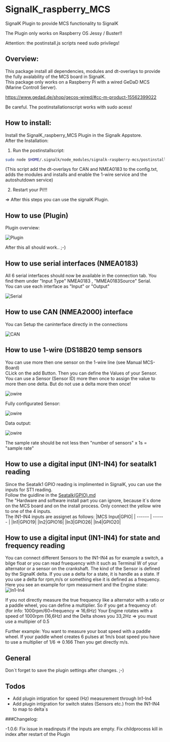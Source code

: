 # SignalK_raspberry_MCS
SignalK Plugin to provide MCS functionality to SignalK  

The Plugin only works on Raspberry OS Jessy / Buster!!  

Attention: the postinstall.js scripts need sudo privilegs!

## Overview:  
This package install all dependencies, modules and dt-overlays to provide the fully avalability of the MCS board in SignalK.  
This package only works on a Raspberry Pi with a wired GeDaD MCS (Marine Controll Server).   

https://www.gedad.de/shop/gecos-wired/#cc-m-product-15562399022  

Be careful. The postinstallationscript works with sudo acess! 

## How to install:
Install the SignalK_raspberry_MCS Plugin in the Signalk Appstore.  
After the Installation:
1. Run the postinstallscript:  
```sh
sudo node $HOME/.signalk/node_modules/signalk-raspberry-mcs/postinstall.js
```  
(This script add the dt-overlays for CAN and NMEA0183 to the config.txt, adds the modules and installs and enable the 1-wire service and the autoshutdown service)  

2. Restart your Pi!!!

=> After this steps you can use the signalK Plugin.

## How to use (Plugin)
Plugin overview:  

![Plugin](/data/Picture_MCS_Plugin.png)

After this all should work.. ;-)  

## How to use serial interfaces (NMEA0183)
All 6 serial interfaces should now be available in the connection tab. You find them under "Input Type" NMEA0183 , "MMEA0183Source" Serial.  
You can use each interface as "Input" or "Output"  

![Serial](/data/Picture_MCS_Serial.png)  

## How to use CAN (NMEA2000) interface  

You can Setup the caninterface directly in the connections  

![CAN](/data/Picture_MCS_CAN.png)

## How to use 1-wire (DS18B20 temp sensors

You can use more then one sensor on the 1-wire line (see Manual MCS-Board)  
CLick on the add Button. Then you can define the Values of your Sensor. You can use a Sensor (Sensor ID) more then once to assign the value to more then one delta. But do not use a delta more then once!

![owire](/data/Picture_MCS_owire.png)

Fully configurated Sensor:

![owire](/data/Picture_MCS_owire1.png)

Data output:

![owire](/data/Picture_MCS_owire2.png)

The sample rate should be not less then "number of sensors" x 1s = "sample rate"


## How to use a digital input (IN1-IN4) for seatalk1 reading

Since the Seatalk1 GPIO reading is implimented in SignalK, you can use the inputs for ST1 reading.  
Follow the guidline in the [Seatalk(GPIO).md](https://github.com/SignalK/signalk-server/blob/master/Seatalk(GPIO).md)  
The "Hardware and software install part you can ignore, because it´s done on the MCS board and on the install process. Only connect the yellow wire to one of the 4 inputs.  
The IN1-IN4 inputs are assignet as follows:
|MCS Input|GPIO|
| ------ | ------ |
|In1|GPIO19|
|In2|GPIO16|
|In3|GPIO26|
|In4|GPIO20|

## How to use a digital input (IN1-IN4) for state and frequency reading  
You can connect different Sensors to the IN1-IN4 as for example a switch, a bilge float or you can read fruequency with it such as Terminal W of your alternator or a sensor on the crankshaft. The kind of the Sensor is defined by the SignalK delta. If you use a delta for a state, it is handle as a state. If you use a delta for rpm,m/s or something else it is defined as a frequency.  
Here you see an example for rpm measurment and the Engine state:  
![In1-In4](/data/Picture_MCS_IN1_IN4.png)

If you not directly measure the true frequency like a alternator with a ratio or a paddle wheel, you can define a multiplier. So if you get a frequency of:  
(for info: 1000rpm/60=frequency => 16,6Hz) 
Your Engine rotates with a speed of 1000rpm (16,6Hz) and the Delta shows you 33,2Hz => you must use a multipier of 0.5

Further example:
You want to measure your boat speed with a paddle wheel. If your paddle wheel creates 6 pulses at 1m/s boat speed you have to use a multiplier of 1/6 => 0.166 Then you get directly m/s.


## General 
Don´t forget to save the plugin settings after changes. ;-)

## Todos
- Add plugin intigration for speed (Hz) measurement through In1-In4
- Add plugin intigration for switch states (Sensors etc.) from the IN1-IN4 to map to delta´s



###Changelog:

-1.0.6: Fix issue in readinputs if the inputs are empty. Fix childprocess kill in index after restart of the Plugin
